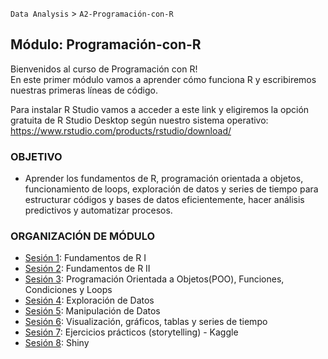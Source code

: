 `Data Analysis` > `A2-Programación-con-R`

## Módulo: Programación-con-R

Bienvenidos al curso de Programación con R!   
En este primer módulo vamos a aprender cómo funciona R y escribiremos nuestras primeras líneas de código. 

Para instalar R Studio vamos a acceder a este link y eligiremos la opción gratuita de R Studio Desktop según nuestro sistema operativo: https://www.rstudio.com/products/rstudio/download/


### OBJETIVO

 - Aprender los fundamentos de R, programación orientada a objetos, funcionamiento de loops, exploración de datos y series de tiempo para estructurar códigos y bases de datos eficientemente, hacer análisis predictivos y automatizar procesos. 			

### ORGANIZACIÓN DE MÓDULO

 - [Sesión 1](Sesion-01): Fundamentos de R I	
 - [Sesión 2](Sesion-02): Fundamentos de R II	
 - [Sesión 3](Sesion-03): Programación Orientada a Objetos(POO), Funciones, Condiciones y Loops	
 - [Sesión 4](Sesion-04): Exploración de Datos
 - [Sesión 5](Sesion-05): Manipulación de Datos
 - [Sesión 6](Sesion-06): Visualización, gráficos, tablas y series de tiempo	
 - [Sesión 7](Sesion-07): Ejercicios prácticos (storytelling) - Kaggle	
 - [Sesión 8](Sesion-08): Shiny	
